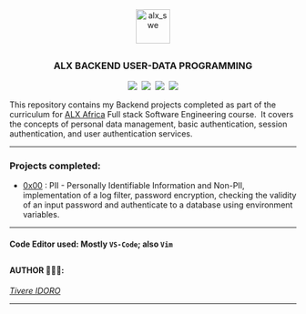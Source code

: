 <div align="center">
    <img align="center" src="https://github.com/tivereidoro/assets/assets/105525310/8d298662-9874-46b0-aabc-54f837bcc6a4" alt="alx_swe" width="60"  height="60"/>

##
### ALX BACKEND USER-DATA PROGRAMMING
<img src="https://img.shields.io/badge/Back-end-eed718"> &nbsp;<img src="https://img.shields.io/badge/Programming-306998"> &nbsp;<img src="https://img.shields.io/badge/Data-306998"> &nbsp;<img src="https://img.shields.io/badge/Authentication-306998">

</div>

<p>This repository contains my Backend projects completed as part of the curriculum for <a href=https://www.alxafrica.com>ALX Africa</a> Full stack Software Engineering course. &nbsp;It covers the concepts of personal data management, basic authentication, session authentication, and user authentication services.

---
### Projects completed:
- [0x00](./0x00-personal_data) : PII - Personally Identifiable Information and Non-PII, implementation of a log filter, password encryption, checking the validity of an input password and authenticate to a database using environment variables.
<!--
- [0x01](./0x01-Basic_authentication) : What authentication means; What Base64 is; How to encode a string in Base64; What Basic authentication means; How to send the Authorization header.-->
<!--- [0x02](./0x02-Session_authentication) : What: authentication means, session authentication means `AND` Cookies are; How to: send Cookies `AND` parse Cookies.-->
<!--- [0x03](./0x03-user_authentication_service) : How to: declare API routes in a Flask app, get and set cookies, retrieve request form data `AND` return various HTTP status codes.
-->

---
#### Code Editor used: Mostly `VS-Code`; also  `Vim`
##
#### AUTHOR 👨🏽‍💻:
[_Tivere IDORO_](https://github.com/tivereidoro)

<hr>